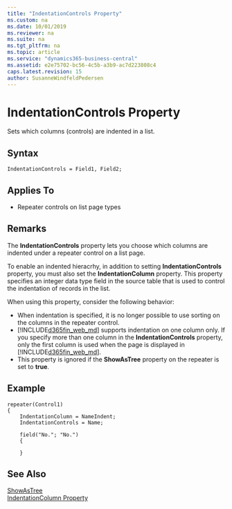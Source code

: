 ```yaml
---
title: "IndentationControls Property"
ms.custom: na
ms.date: 10/01/2019
ms.reviewer: na
ms.suite: na
ms.tgt_pltfrm: na
ms.topic: article
ms.service: "dynamics365-business-central"
ms.assetid: e2e75702-bc56-4c5b-a3b9-ac7d223808c4
caps.latest.revision: 15
author: SusanneWindfeldPedersen
---
```

# IndentationControls Property

Sets which columns (controls) are indented in a list.  
 
## Syntax
```
IndentationControls = Field1, Field2;
```

## Applies To  
  
- Repeater controls on list page types

## Remarks  

The **IndentationControls** property lets you choose which columns are indented under a repeater control on a list page.

To enable an indented hieracrhy, in addition to setting **IndentationControls** property, you must also set the **IndentationColumn** property. This property specifies an integer data type field in the source table that is used to control the indentation of records in the list. 

When using this property, consider the following behavior:

- When indentation is specified, it is no longer possible to use sorting on the columns in the repeater control.
- [!INCLUDE[d365fin_web_md](../includes/d365fin_web_md.md)] supports indentation on one column only. If you specify more than one column in the **IndentationControls** property, only the first column is used when the page is displayed in [!INCLUDE[d365fin_web_md](../includes/d365fin_web_md.md)].  
- This property is ignored if the **ShowAsTree** property on the repeater is set to **true**.

## Example

```
repeater(Control1)
{
    IndentationColumn = NameIndent;
    IndentationControls = Name;
    
    field("No."; "No.")
    {
       
    }

```
## See Also

[ShowAsTree](devenv-showastree-property.md)  
[IndentationColumn Property](devenv-indentationcolumn-property.md)  